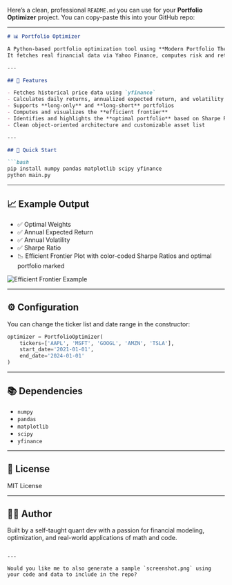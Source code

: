 Here’s a clean, professional `README.md` you can use for your **Portfolio Optimizer** project. You can copy-paste this into your GitHub repo:

---

````markdown
# 📊 Portfolio Optimizer

A Python-based portfolio optimization tool using **Modern Portfolio Theory (MPT)**.  
It fetches real financial data via Yahoo Finance, computes risk and return metrics, and optimizes the **Sharpe Ratio** using constrained optimization.

---

## 🧠 Features

- Fetches historical price data using `yfinance`
- Calculates daily returns, annualized expected return, and volatility
- Supports **long-only** and **long-short** portfolios
- Computes and visualizes the **efficient frontier**
- Identifies and highlights the **optimal portfolio** based on Sharpe Ratio
- Clean object-oriented architecture and customizable asset list

---

## 🚀 Quick Start

```bash
pip install numpy pandas matplotlib scipy yfinance
python main.py
````

---

## 📈 Example Output

* ✅ Optimal Weights
* ✅ Annual Expected Return
* ✅ Annual Volatility
* ✅ Sharpe Ratio
* 📉 Efficient Frontier Plot with color-coded Sharpe Ratios and optimal portfolio marked

![Efficient Frontier Example](screenshot.png)  <!-- Replace with your actual screenshot -->

---

## ⚙️ Configuration

You can change the ticker list and date range in the constructor:

```python
optimizer = PortfolioOptimizer(
    tickers=['AAPL', 'MSFT', 'GOOGL', 'AMZN', 'TSLA'],
    start_date='2021-01-01',
    end_date='2024-01-01'
)
```

---

## 📚 Dependencies

* `numpy`
* `pandas`
* `matplotlib`
* `scipy`
* `yfinance`

---

## 📜 License

MIT License

---

## 🧑‍💻 Author

Built by a self-taught quant dev with a passion for financial modeling, optimization, and real-world applications of math and code.

```

---

Would you like me to also generate a sample `screenshot.png` using your code and data to include in the repo?
```
